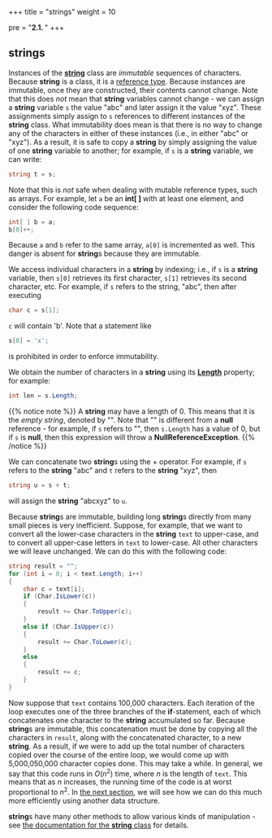 +++
title = "strings"
weight = 10

pre = "<b>2.1. </b>"
+++

## **string**s

Instances of the
[**string**](https://docs.microsoft.com/en-us/dotnet/api/system.string?view=netframework-4.7.2)
class are *immutable* sequences of characters. Because **string** is a
class, it is a [reference
type](/appendix/syntax/reference-value). Because
instances are immutable, once they are constructed, their contents
cannot change. Note that this does *not* mean that **string** variables
cannot change - we can assign a **string** variable `s` the value "abc"
and later assign it the value "xyz". These assignments simply assign to
`s` references to different instances of the **string** class. What
immutability does mean is that there is no way to change any of the
characters in either of these instances (i.e., in either "abc" or
"xyz"). As a result, it is safe to copy a **string** by simply assigning
the value of one **string** variable to another; for example, if `s` is
a **string** variable, we can write:
```C#
string t = s;
```
Note that this is *not* safe when dealing with mutable reference types,
such as arrays. For example, let `a` be an **int\[ \]** with at least
one element, and consider the following code sequence:
```C#
int[ ] b = a;
b[0]++;
```
Because `a` and `b` refer to the same array, `a[0]` is incremented as
well. This danger is absent for **string**s because they are immutable.

We access individual characters in a **string** by indexing; i.e., if
`s` is a **string** variable, then `s[0]` retrieves its first character,
`s[1]` retrieves its second character, etc. For example, if `s` refers
to the string, "abc", then after executing
```C#
char c = s[1];
```
`c` will contain 'b'. Note that a statement like
```C#
s[0] = 'x';
```
is prohibited in order to enforce immutability.

We obtain the number of characters in a **string** using its
[**Length**](https://docs.microsoft.com/en-us/dotnet/api/system.string.length?view=netframework-4.7.2)
property; for example:
```C#
int len = s.Length;
```
{{% notice note %}}
A **string** may have a length of 0. This means that it is the *empty
string*, denoted by "". Note that "" is different from a **null**
reference - for example, if `s` refers to "", then `s.Length`
has a value of 0, but if `s` is **null**, then this expression will
throw a **NullReferenceException**.
{{% /notice %}}

We can concatenate two **string**s using the + operator. For example, if
`s` refers to the **string** "abc" and `t` refers to the **string**
"xyz", then
```C#
string u = s + t;
```
will assign the **string** "abcxyz" to `u`.

Because **string**s are immutable, building long **string**s directly
from many small pieces is very inefficient. Suppose, for example, that
we want to convert all the lower-case characters in the **string**
`text` to upper-case, and to convert all upper-case letters in `text` to
lower-case. All other characters we will leave unchanged. We can do this
with the following code:
```C#
string result = "";
for (int i = 0; i < text.Length; i++)
{
    char c = text[i];
    if (Char.IsLower(c))
    {
        result += Char.ToUpper(c);
    }
    else if (Char.IsUpper(c))
    {
        result += Char.ToLower(c);
    }
    else
    {
        result += c;
    }
}
```
Now suppose that `text` contains 100,000 characters. Each iteration of
the loop executes one of the three branches of the **if**-statement,
each of which concatenates one character to the **string** accumulated
so far. Because **string**s are immutable, this concatenation must be
done by copying all the characters in `result`, along with the
concatenated character, to a new **string**. As a result, if we were to
add up the total number of characters copied over the course of the
entire loop, we would come up with 5,000,050,000 character copies done.
This may take a while. In general, we say that this code runs in
*O*(*n*<sup>2</sup>) time, where *n* is the length of `text`. This means
that as *n* increases, the running time of the code is at worst
proportional to *n*<sup>2</sup>. In [the next
section](/strings/stringbuilders), we will see
how we can do this much more efficiently using another data structure.

**string**s have many other methods to allow various kinds of
manipulation - see [the documentation for the **string**
class](https://docs.microsoft.com/en-us/dotnet/api/system.string?view=netframework-4.7.2)
for details.
